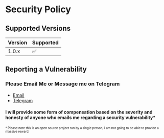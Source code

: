 # Security Policy

## Supported Versions

| Version | Supported          |
| ------- | ------------------ |
| 1.0.x   | :white_check_mark: |

## Reporting a Vulnerability

### Please Email Me or Message me on Telegram

- [Email]
- [Telegram]

#### I will provide some form of compensation based on the severity and honesty of anyone who emails me regarding a security vulnerability*

<sub><sup>* Please note this is an open source project run by a single person, I am not going to be able to provide a massive reward.</sup></sub>

<!-- Links -->
[TELEGRAM]: https://ggn.sh/tg
[EMAIL]: mailto:gh@ggn.dev
